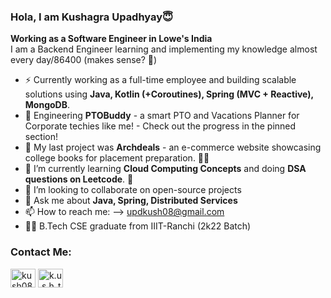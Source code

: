 ### Hola, I am Kushagra Upadhyay😇
**Working as a Software Engineer in Lowe's India** <br />
I am a Backend Engineer learning and implementing my knowledge almost every day/86400 (makes sense? 🥴)

- ⚡ Currently working as a full-time employee and building scalable solutions using **Java, Kotlin (+Coroutines), Spring (MVC + Reactive), MongoDB**.
- 🔭 Engineering **PTOBuddy** - a smart PTO and Vacations Planner for Corporate techies like me! - Check out the progress in the pinned section!
- 🔭 My last project was **Archdeals** - an e-commerce website showcasing college books for placement preparation. 👨‍🏫
- 🌱 I’m currently learning **Cloud Computing Concepts** and doing **DSA questions on Leetcode**. 🧐
- 👯 I’m looking to collaborate on open-source projects
- 💬 Ask me about **Java, Spring, Distributed Services**
- 📫 How to reach me:  --> updkush08@gmail.com
- 👨‍🎓 B.Tech CSE graduate from IIIT-Ranchi (2k22 Batch)


<h3 align="left">Contact Me:</h3>
<p align="left">
<a href="https://linkedin.com/in/kush08" target="blank"><img align="center" src="https://raw.githubusercontent.com/rahuldkjain/github-profile-readme-generator/master/src/images/icons/Social/linked-in-alt.svg" alt="kush08" height="30" width="40" /></a>
<a href="https://instagram.com/k.u.s.h_tastic.08" target="blank"><img align="center" src="https://raw.githubusercontent.com/rahuldkjain/github-profile-readme-generator/master/src/images/icons/Social/instagram.svg" alt="k.u.s.h_tastic.08" height="30" width="40" /></a>
</p>
